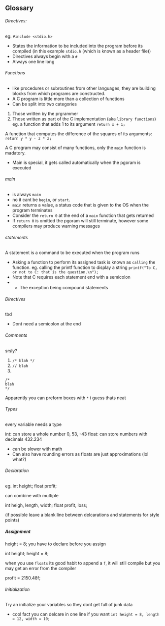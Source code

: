 ## Glossary

###### Directives: 
eg.
`#include <stdio.h>`
- States the information to be included into the program before its compiled (in this example `stdio.h` (which is known as a header file))
- Directives always begin with a `#`
- Always one line long

###### Functions
- like procedures or subroutines from other languages, they are building blocks from which programs are constructed. 
- A C program is little more than a collection of functions
- Can be split into two categories
1. Those written by the prgrammer
2. Those written as part of the C implementation (aka `library functions`)
eg. a function that adds 1 to its argument
`return x + 1;`

A function that computes the difference of the squares of its arguments:
`return y * y - z * z;`

A C program may consist of many functions, only the `main` function is madatory.
- Main is special, it gets called automatically when the pgoram is executed

###### main
- is always `main`
- no it cant be `begin`, or `start`.
- `main` returns a value, a status code that is given to the OS when the program terminates
- Consider the `return 0` at the end of a `main` function that gets returned
- If `return 0` is omitted the pgoram will still terminate, however some compilers may produce warning messages

###### statements
A statement is a command to be executed when the program runs
- Asking a function to perform its assigned task is known as `calling` the function.
eg. calling the printf function to display a string
`printf("To C, or not to C: that is the question.\n");`
- Note that C requires each statement end with a semicolon
- - The exception being compound statements

###### Directives
tbd
- Dont need a semicolon at the end

###### Comments
srsly?
1. `/* blah */`
2. `// blah`
3.
```
/* 
blah 
*/
```

Apparently you can preform boxes with `*` i guess thats neat

###### Types
every variable needs a type

int: can store a whole number 0, 53, -43
float: can store numbers with decimals 432.234
- can be slower with math
- Can also have rounding errors as floats are just approximations (lol what?) 

###### Declaration
eg.
int height;
float profit;

can combine with multiple 

int heigh, length, width;
float profit, loss;

(if possible leave a blank line between delcarations and statements for style points)

##### Assignment
height = 8;
you have to declare before you assign

int height;
height = 8;

when you use `floats` its good habit to append a `f`, it will still compile but you may get an error from the compiler

profit = 2150.48f;

###### Initialization
Try an initialize your variables so they dont get full of junk data
- cool fact you can delcare in one line if you want
`int height = 8, length = 12, width = 10;`

